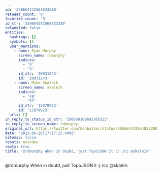 ```yaml
---
id: '350664242564833280'
retweet_count: '0'
favorite_count: '0'
id_str: '350664242564833280'
retweeted: false
entities:
  hashtags: []
  symbols: []
  user_mentions:
    - name: Ryan Murphy
      screen_name: rdmurphy
      indices:
        - '0'
        - '9'
      id_str: '20031243'
      id: '20031243'
    - name: Mike Skalnik
      screen_name: skalnik
      indices:
        - '49'
        - '57'
      id_str: '15878923'
      id: '15878923'
  urls: []
in_reply_to_status_id_str: '350660108692365313'
in_reply_to_screen_name: rdmurphy
original_url: https://twitter.com/benbalter/status/350664242564833280
date: '2013-06-28T17:17:25.000Z'
sitemap: false
robots: noindex
reply: true
title: '@rdmurphy When in doubt, just TopoJSON it :) /cc @skalnik'
---
```


@rdmurphy When in doubt, just TopoJSON it :) /cc @skalnik